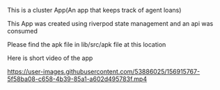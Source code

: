 This is a cluster App(An app that keeps track of agent loans)

This App was created using riverpod state management and an api was consumed

Please find the apk file in lib/src/apk file at this location

Here is short video of the app






https://user-images.githubusercontent.com/53886025/156915767-5f58ba08-c658-4b39-85a1-a602d495783f.mp4


